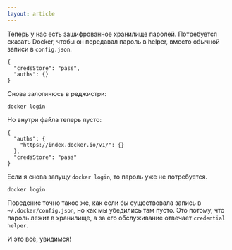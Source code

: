 ```yaml
---
layout: article
---
```


Теперь у нас есть зашифрованное хранилище паролей. Потребуется сказать Docker, чтобы он передавал пароль в helper, вместо обычной записи в `config.json`.

```
{
  "credsStore": "pass",
  "auths": {}
}

```

Снова залогинюсь в реджистри:

```
docker login
```

Но внутри файла теперь пусто:

```
{
  "auths": {
    "https://index.docker.io/v1/": {}
  },
  "credsStore": "pass"
}
```

Если я снова запущу `docker login`, то пароль уже не потребуется.

```
docker login
```

Поведение точно такое же, как если бы существовала запись в `~/.docker/config.json`, но как мы убедились там пусто. Это потому, что пароль лежит в хранилище, а за его обслуживание отвечает `credential helper`.

И это всё, увидимся!
